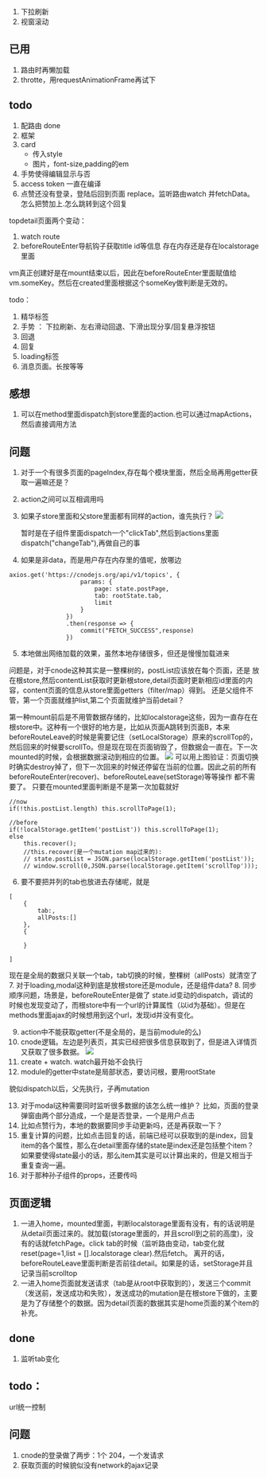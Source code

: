 1. 下拉刷新
2. 视窗滚动

## 已用
1. 路由时再懒加载
2. throtte，用requestAnimationFrame再试下

## todo
1. 配路由 done
2. 框架
3. card
    - 传入style 
    - 图片，font-size,padding的em
4. 手势使得编辑显示与否
5. access token 一直在编译
6. 点赞还没有登录，登陆后回到页面 replace。监听路由watch 并fetchData。怎么把赞加上.怎么跳转到这个回复


topdetail页面两个变动：
1. watch route
2. beforeRouteEnter导航钩子获取title id等信息
存在内存还是存在localstorage里面


vm真正创建好是在mount结束以后，因此在beforeRouteEnter里面赋值给vm.someKey。然后在created里面根据这个someKey做判断是无效的。

todo：
1. 精华标签
2. 手势 ： 下拉刷新、左右滑动回退、下滑出现分享/回复悬浮按钮
3. 回退
4. 回复
5. loading标签
6. 消息页面。长按等等

## 感想
1. 可以在method里面dispatch到store里面的action.也可以通过mapActions，然后直接调用方法

## 问题
1. 对于一个有很多页面的pageIndex,存在每个模块里面，然后全局再用getter获取一遍嘛还是？
2. action之间可以互相调用吗
3. 如果子store里面和父store里面都有同样的action，谁先执行？
    ![](http://p1.bqimg.com/567571/eb524fcdd499befb.png)
    
    暂时是在子组件里面dispatch一个"clickTab",然后到actions里面dispatch("changeTab"),再做自己的事
4. 如果是非data，而是用户存在内存里的值呢，放哪边
```
axios.get('https://cnodejs.org/api/v1/topics', {
                    params: {
                        page: state.postPage,
                        tab: rootState.tab,
                        limit
                    }
                })
                .then(response => {
                    commit("FETCH_SUCCESS",response)
                })
```
5. 本地做出网络加载的效果，虽然本地存储很多，但还是慢慢加载进来


问题是，对于cnode这种其实是一整棵树的，postList应该放在每个页面，还是
放在根store,然后contentList获取时更新根store,detail页面时更新相应id里面的内容，content页面的信息从store里面getters（filter/map）得到。
还是父组件不管，第一个页面就维护list,第二个页面就维护当前detail？

第一种mount前后是不用管数据存储的，比如localstorage这些，因为一直存在在根store中。这种有一个很好的地方是，比如从页面A跳转到页面B，本来beforeRouteLeave的时候是需要记住（setLocalStorage）原来的scrollTop的，然后回来的时候要scrollTo。但是现在现在页面销毁了，但数据会一直在。下一次mounted的时候，会根据数据滚动到相应的位置。
![](http://i1.piimg.com/567571/ce0d31ea134cf8a3.png)
可以用上图验证：页面切换时确实destroy掉了，但下一次回来的时候还停留在当前的位置。因此之前的所有beforeRouteEnter(recover)、beforeRouteLeave(setStorage)等等操作
都不需要了。
只要在mounted里面判断是不是第一次加载就好
```
//now
if(!this.postList.length) this.scrollToPage(1);

//before 
if(!localStorage.getItem('postList')) this.scrollToPage(1);
else
    this.recover();
    //this.recover(是一个mutation map过来的):
    // state.postList = JSON.parse(localStorage.getItem('postList'));
    // window.scroll(0,JSON.parse(localStorage.getItem('scrollTop')));
```

6. 要不要把并列的tab也放进去存储呢，就是
```
[
    {
        tab:,
        allPosts:[]
    },
    {

    }

]
```
现在是全局的数据只关联一个tab，tab切换的时候，整棵树（allPosts）就清空了
7. 对于loading,modal这种到底是放根store还是module，还是组件data?
8. 同步顺序问题，场景是，beforeRouteEnter是做了 state.id变动的dispatch，调试的时候也发现变动了，而根store中有一个url的计算属性（以id为基础）。但是在methods里面ajax的时候想用到这个url，发现id并没有变化。
<!-- ==更新,是由于楼主同时设置了created里面fetchDetail跟watch route变动去fetchDetail。应该选后者 -->
9. action中不能获取getter(不是全局的，是当前module的么)
10. cnode逻辑。左边是列表页，其实已经把很多信息获取到了，但是进入详情页又获取了很多数据。
![](http://p1.bqimg.com/567571/12f310397cf08735.png)
11. create + watch. watch最开始不会执行
12. module的getter中state是局部状态，要访问根，要用rootState

貌似dispatch以后，父先执行，子再mutation

13. 对于modal这种需要同时监听很多数据的该怎么统一维护？
比如，页面的登录弹窗由两个部分造成，一个是是否登录，一个是用户点击
14. 比如点赞行为，本地的数据要同步手动更新吗，还是再获取一下？
15. 重复计算的问题，比如点击回复的话，前端已经可以获取到的是index，回复item的各个属性，那么在detail里面存储的state是index还是包括整个item？如果要使得state最小的话，那么item其实是可以计算出来的，但是又相当于重复查询一遍。
16. 对于那种孙子组件的props，还要传吗


## 页面逻辑
1. 一进入home，mounted里面，判断localstorage里面有没有，有的话说明是从detail页面过来的。就加载(storage里面的，并且scroll到之前的高度)，没有的话就fetchPage。click tab的时候（监听路由变动，tab变化就reset(page=1,list = [].localstorage clear).然后fetch。
离开的话，beforeRouteLeave里面判断是否前往detail。如果是的话，setStorage并且记录当前scrolltop
2. 一进入home页面就发送请求（tab是从root中获取到的），发送三个commit（发送前，发送成功和失败），发送成功的mutation是在根store下做的，主要是为了存储整个的数据。因为detail页面的数据其实是home页面的某个item的补充。

## done
1. 监听tab变化

## todo：
url统一控制

## 问题 
1. cnode的登录做了两步：1个 204，一个发请求 
2. 获取页面的时候貌似没有network的ajax记录
